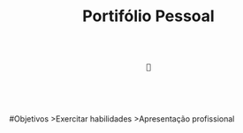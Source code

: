 <html>
    <div class="container">
        <h1 align="center">Portifólio Pessoal</h1>
            <pre>
                <div class="wrap">
                    <div align="center">🚀</div>
                </div>
            </pre>
     </div>
</html>
#Objetivos
>Exercitar habilidades
>Apresentação profissional
